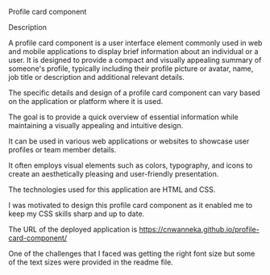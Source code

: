 Profile card component

Description

A profile card component is a user interface element commonly used in web and mobile applications to display brief information about an individual or a user. It is designed to provide a compact and visually appealing summary of someone's profile, typically including their profile picture or avatar, name, job title or description and additional relevant details. 

The specific details and design of a profile card component can vary based on the application or platform where it is used.

The goal is to provide a quick overview of essential information while maintaining a visually appealing and intuitive design.

It can be used in various web applications or websites to showcase user profiles or team member details.

It often employs visual elements such as colors, typography, and icons to create an aesthetically pleasing and user-friendly presentation.

The technologies used for this application are HTML and CSS.

I was motivated to design this profile card component as it enabled me to keep my CSS skills sharp and up to date.

The URL of the deployed application is https://cnwanneka.github.io/profile-card-component/

One of the challenges that I faced was getting the right font size but some of the text sizes were provided in the readme file.



